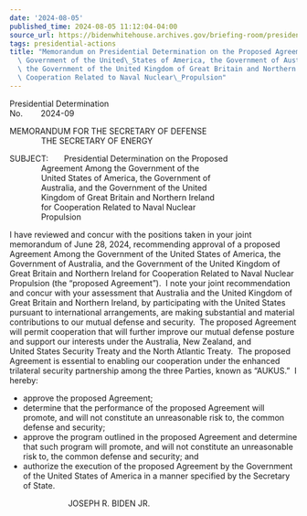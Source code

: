 ```yaml
---
date: '2024-08-05'
published_time: 2024-08-05 11:12:04-04:00
source_url: https://bidenwhitehouse.archives.gov/briefing-room/presidential-actions/2024/08/05/memorandum-on-presidential-determination-on-the-proposed-agreement-among-the-government-of-the-united-states-of-america-the-government-of-australia-and-the-government-of-the-united-kingdom-of-great/
tags: presidential-actions
title: "Memorandum on Presidential Determination on the Proposed Agreement Among the\
  \ Government of the United\_States of America, the Government of Australia, and\
  \ the Government of the United Kingdom of Great Britain and Northern Ireland for\
  \ Cooperation Related to Naval Nuclear\_Propulsion"
---
```

 
Presidential Determination  
No.        2024-09        

MEMORANDUM FOR THE SECRETARY OF DEFENSE  
              THE SECRETARY OF ENERGY  
  
SUBJECT:       Presidential Determination on the Proposed  
              Agreement Among the Government of the  
              United States of America, the Government of  
              Australia, and the Government of the United  
              Kingdom of Great Britain and Northern Ireland  
              for Cooperation Related to Naval Nuclear  
              Propulsion

I have reviewed and concur with the positions taken in your joint
memorandum of June 28, 2024, recommending approval of a proposed
Agreement Among the Government of the United States of America, the
Government of Australia, and the Government of the United Kingdom of
Great Britain and Northern Ireland for Cooperation Related to Naval
Nuclear Propulsion (the “proposed Agreement”).  I note your joint
recommendation and concur with your assessment that Australia and the
United Kingdom of Great Britain and Northern Ireland, by participating
with the United States pursuant to international arrangements, are
making substantial and material contributions to our mutual defense and
security.  The proposed Agreement will permit cooperation that will
further improve our mutual defense posture and support our interests
under the Australia, New Zealand, and United States Security Treaty and
the North Atlantic Treaty.  The proposed Agreement is essential to
enabling our cooperation under the enhanced trilateral security
partnership among the three Parties, known as “AUKUS.”  I hereby:

-   approve the proposed Agreement;  
-   determine that the performance of the proposed Agreement will
    promote, and will not constitute an unreasonable risk to, the common
    defense and security;  
-   approve the program outlined in the proposed Agreement and determine
    that such program will promote, and will not constitute an
    unreasonable risk to, the common defense and security; and  
-   authorize the execution of the proposed Agreement by the Government
    of the United States of America in a manner specified by the
    Secretary of State.

                          JOSEPH R. BIDEN JR.
